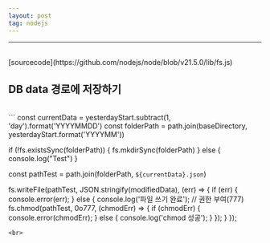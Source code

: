 ```yaml
---
layout: post
tag: nodejs
---
```

***
<br>
[sourcecode](https://github.com/nodejs/node/blob/v21.5.0/lib/fs.js)  
<br>

## DB data 경로에 저장하기

<!-- ### 이슈 
- 회원 전체 다운로드를 할 경우 서버가 다운된다...(-_-)
- 다운로드 된 데이타가 DB상의 데이타와 다르다.

### 문제 파악
- 우리쪽DB와 통합DB가 따로따로 회원관리가 들어간다.
- 회원가입 탈퇴 등이 양방향이 아닌 단방향으로 응답에 대한 처리가 존재하지 않는다.
- 통합DB로의 전체회원 API가 존재하지 않는다.
- 필요한 데이타가 각각 다른 DB에 분리되어있고 분리 된 Data를 가지고오려면 또 상대편 DB에서 조회해야함

### 로직 문제
- 엑셀다운로드에 대한 로직처리를 회원조회와 함께 쓰고있다.
- 우리쪽 DB의 전체 회원데이타의 Seq를 리스트화해서 통합 DB에 리스트로 조회한다.
  - 1망명의 회원이면 1만개의 리스트로 조회를 시도함..
- 1만명의 Seq 리스트로 조회한 결과값에서 각각 아이에 대한 정보를 또 통합DB에 조회를 한다.
 -->
<br>
```
const currentData = yesterdayStart.subtract(1, 'day').format('YYYYMMDD')
const folderPath = path.join(baseDirectory, yesterdayStart.format('YYYYMM'))

if (!fs.existsSync(folderPath)) {
  fs.mkdirSync(folderPath)
} else {
  console.log("Test")
}

const pathTest = path.join(folderPath, `${currentData}.json`)

fs.writeFile(pathTest, JSON.stringify(modifiedData), (err) => {
  if (err) {
    console.error(err);
  } else {
    console.log('파일 쓰기 완료');
    // 권한 부여(777)
    fs.chmod(pathTest, 0o777, (chmodErr) => {
      if (chmodErr) {
        console.error(chmodErr);
      } else {
        console.log('chmod 성공');
      }
    });
  }
});
```
<br>


